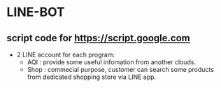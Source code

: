 # LINE-BOT
## script code for https://script.google.com
* 2 LINE account for each program:
  * AQI : provide some useful infomation from another clouds.
  * Shop : commecial purpose, customer can search some products from dedicated shopping store via LINE app.
